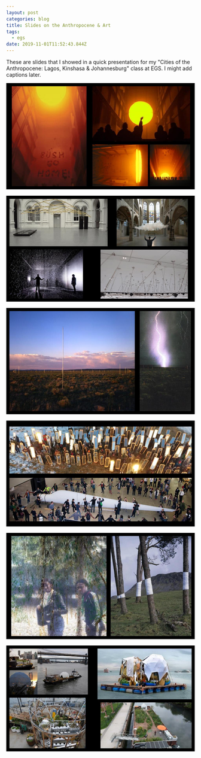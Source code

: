 ```yaml
---
layout: post
categories: blog
title: Slides on the Anthropocene & Art
tags:
  - egs
date: 2019-11-01T11:52:43.844Z
---
```

These are slides that I showed in a quick presentation for my "Cities of the Anthropocene: Lagos, Kinshasa & Johannesburg" class at EGS. I might add captions later.

![](/img/egs-anthropocene_-art_-nature_-.jpg)

![](/img/egs-anthropocene_-art_-nature_-1-.jpg)

![](/img/egs-anthropocene_-art_-nature_-2-.jpg)

![](/img/egs-anthropocene_-art_-nature_-3-.jpg)

![](/img/egs-anthropocene_-art_-nature_-4-.jpg)

![](/img/egs-anthropocene_-art_-nature_-5-.jpg)
